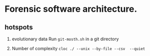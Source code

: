 # Forensic software architecture.

## hotspots

1)  evolutionary data 
Run ```git-mosth.sh``` in a git directory

2) Number of complexity
`cloc ./ --unix --by-file --csv  --quiet`




